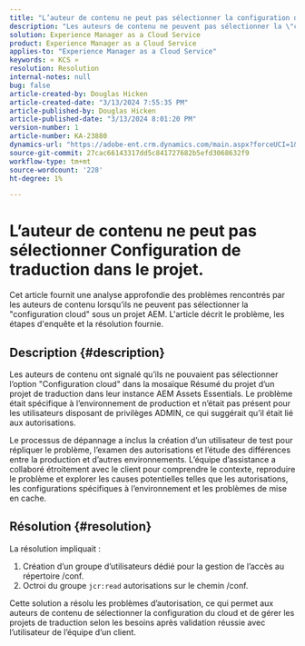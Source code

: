 ```yaml
---
title: "L’auteur de contenu ne peut pas sélectionner la configuration de traduction dans le projet"
description: "Les auteurs de contenu ne peuvent pas sélectionner la \"configuration cloud\" dans un projet AEM, ce qui empêche de gérer efficacement les configurations de traduction."
solution: Experience Manager as a Cloud Service
product: Experience Manager as a Cloud Service
applies-to: "Experience Manager as a Cloud Service"
keywords: « KCS »
resolution: Resolution
internal-notes: null
bug: false
article-created-by: Douglas Hicken
article-created-date: "3/13/2024 7:55:35 PM"
article-published-by: Douglas Hicken
article-published-date: "3/13/2024 8:01:20 PM"
version-number: 1
article-number: KA-23880
dynamics-url: "https://adobe-ent.crm.dynamics.com/main.aspx?forceUCI=1&pagetype=entityrecord&etn=knowledgearticle&id=f33498a3-73e1-ee11-904d-6045bd006704"
source-git-commit: 27cac66143317dd5c841727682b5efd3068632f9
workflow-type: tm+mt
source-wordcount: '228'
ht-degree: 1%

---
```


# L’auteur de contenu ne peut pas sélectionner Configuration de traduction dans le projet.


Cet article fournit une analyse approfondie des problèmes rencontrés par les auteurs de contenu lorsqu’ils ne peuvent pas sélectionner la &quot;configuration cloud&quot; sous un projet AEM. L&#39;article décrit le problème, les étapes d&#39;enquête et la résolution fournie.

## Description {#description}


Les auteurs de contenu ont signalé qu’ils ne pouvaient pas sélectionner l’option &quot;Configuration cloud&quot; dans la mosaïque Résumé du projet d’un projet de traduction dans leur instance AEM Assets Essentials. Le problème était spécifique à l’environnement de production et n’était pas présent pour les utilisateurs disposant de privilèges ADMIN, ce qui suggérait qu’il était lié aux autorisations.

Le processus de dépannage a inclus la création d’un utilisateur de test pour répliquer le problème, l’examen des autorisations et l’étude des différences entre la production et d’autres environnements. L’équipe d’assistance a collaboré étroitement avec le client pour comprendre le contexte, reproduire le problème et explorer les causes potentielles telles que les autorisations, les configurations spécifiques à l’environnement et les problèmes de mise en cache.


## Résolution {#resolution}


La résolution impliquait :

1. Création d’un groupe d’utilisateurs dédié pour la gestion de l’accès au répertoire /conf.
2. Octroi du groupe `jcr:read` autorisations sur le chemin /conf.


Cette solution a résolu les problèmes d’autorisation, ce qui permet aux auteurs de contenu de sélectionner la configuration du cloud et de gérer les projets de traduction selon les besoins après validation réussie avec l’utilisateur de l’équipe d’un client.
